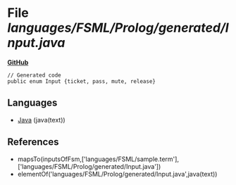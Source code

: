 # File _languages/FSML/Prolog/generated/Input.java_
**[GitHub](https://github.com/softlang/yas/blob/master/languages/FSML/Prolog/generated/Input.java)**
```
// Generated code
public enum Input {ticket, pass, mute, release}
```

## Languages
* [Java](../languages/Java.md) (java(text))

## References
* mapsTo(inputsOfFsm,['languages/FSML/sample.term'],['languages/FSML/Prolog/generated/Input.java'])
* elementOf('languages/FSML/Prolog/generated/Input.java',java(text))

